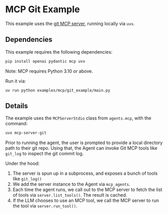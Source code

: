 # MCP Git Example

This example uses the [git MCP server](https://github.com/modelcontextprotocol/servers/tree/main/src/git), running locally via `uvx`.

## Dependencies

This example requires the following dependencies:
```bash
pip install openai pydantic mcp uvx
```
Note: MCP requires Python 3.10 or above.

Run it via:

```
uv run python examples/mcp/git_example/main.py
```

## Details

The example uses the `MCPServerStdio` class from `agents.mcp`, with the command:

```bash
uvx mcp-server-git
```

Prior to running the agent, the user is prompted to provide a local directory path to their git repo. Using that, the Agent can invoke Git MCP tools like `git_log` to inspect the git commit log.

Under the hood:

1. The server is spun up in a subprocess, and exposes a bunch of tools like `git_log()`
2. We add the server instance to the Agent via `mcp_agents`.
3. Each time the agent runs, we call out to the MCP server to fetch the list of tools via `server.list_tools()`. The result is cached.
4. If the LLM chooses to use an MCP tool, we call the MCP server to run the tool via `server.run_tool()`.
